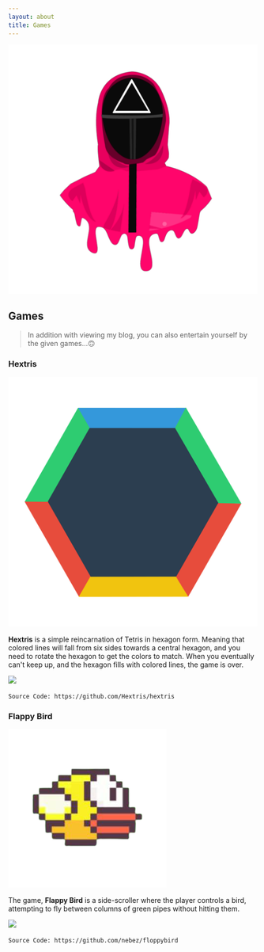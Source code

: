 ```yaml
---
layout: about
title: Games
---
```

![games](/images/41CDE775-4D85-46B1-8583-06097AC8E5CC.png "games")
## Games
> In addition with viewing my blog, you can also entertain yourself by the given games...🙃

### Hextris

![hextris](/images/F5AACA6E-0F3B-4260-9AA6-5FED43A3B20F.png "hextris")

**Hextris** is a simple reincarnation of Tetris in hexagon form. Meaning that colored lines will fall from six sides towards a central hexagon, and you need to rotate the hexagon to get the colors to match. When you eventually can't keep up, and the hexagon fills with colored lines, the game is over. 

[<img src="https://i.ibb.co/wM4wKLV/PNG-image.png" width="500"/>](https://deviser.ga/hextris)

```hextris!
Source Code: https://github.com/Hextris/hextris
```

### Flappy Bird

![flappybird](/images/FAE66DDF-0A11-4CFE-BBDF-24E9A6A3CA92.png "flappybird")

The game, **Flappy Bird** is a side-scroller where the player controls a bird, attempting to fly between columns of green pipes without hitting them. 

[<img src="https://i.ibb.co/k92TsVZ/739839-CD-21-A5-4331-9517-4-B7-C1241-F12-F.png" width="500"/>](https://deviser.ga/flappybird)

```flappy bird!
Source Code: https://github.com/nebez/floppybird
```
